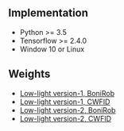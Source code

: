 ## Implementation
* Python >= 3.5
* Tensorflow >= 2.4.0
* Window 10 or Linux

## Weights
* [Low-light version-1, BoniRob](https://drive.google.com/file/d/1WamSbM85dRqKTNXkWI5NcMpEtMFX-XY5/view?usp=sharing)
* [Low-light version-1, CWFID](https://drive.google.com/file/d/1rDWwU5FiRL8zBXMkfQ6BojDzj_mz6SHw/view?usp=sharing)
* [Low-light version-2, BoniRob](https://drive.google.com/file/d/1_Z1AkfpjhaaXtMjYqqg2cwuScbeBYXHY/view?usp=sharing)
* [Low-light version-2, CWFID](https://drive.google.com/file/d/1_Z1AkfpjhaaXtMjYqqg2cwuScbeBYXHY/view?usp=sharing)

